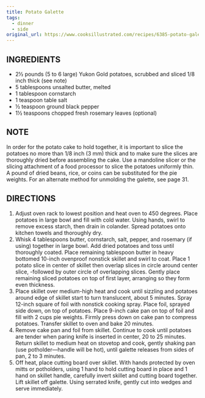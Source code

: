 ```yaml
---
title: Potato Galette
tags:
  - dinner
  - side
original_url: https://www.cooksillustrated.com/recipes/6385-potato-galette
---
```


## INGREDIENTS

* 2½ pounds (5 to 6 large) Yukon Gold potatoes, scrubbed and sliced 1/8 inch thick (see note)
* 5 tablespoons unsalted butter, melted
* 1 tablespoon cornstarch
* 1 teaspoon table salt
* ½ teaspoon ground black pepper
* 1½ teaspoons chopped fresh rosemary leaves (optional)

## NOTE

In order for the potato cake to hold together, it is important to slice the potatoes no more than 1/8  inch (3 mm) thick and to make sure the slices are thoroughly dried before assembling the cake. Use a mandoline slicer or the slicing attachment of a food processor to slice the potatoes uniformly thin. A pound of dried beans, rice, or coins can be substituted for the pie weights. For an alternate method for unmolding the galette, see page 31.

## DIRECTIONS

1. Adjust oven rack to lowest position and heat oven to 450 degrees. Place potatoes in large bowl and fill with cold water. Using hands, swirl to remove excess starch, then drain in colander. Spread potatoes onto kitchen towels and thoroughly dry. 
1. Whisk 4 tablespoons butter, cornstarch, salt, pepper, and rosemary (if using) together in large bowl. Add dried potatoes and toss until thoroughly coated. Place remaining tablespoon butter in heavy bottomed 10-inch ovenproof nonstick skillet and swirl to coat. Place 1 potato slice in center of skillet then overlap slices in circle around center slice, -followed by outer circle of overlapping slices. Gently place remaining sliced potatoes on top of first layer, arranging so they form even thickness. 
1. Place skillet over medium-high heat and cook until sizzling and potatoes around edge of skillet start to turn translucent, about 5 minutes. Spray 12-inch square of foil with nonstick cooking spray. Place foil, sprayed side down, on top of potatoes. Place 9-inch cake pan on top of foil and fill with 2 cups pie weights. Firmly press down on cake pan to compress potatoes. Transfer skillet to oven and bake 20 minutes.
1. Remove cake pan and foil from skillet. Continue to cook until potatoes are tender when paring knife is inserted in center, 20 to 25 minutes. Return skillet to medium heat on stovetop and cook, gently shaking pan (use potholder—handle will be hot), until galette releases from sides of pan, 2 to 3 minutes.
1. Off heat, place cutting board over skillet. With hands protected by oven mitts or potholders, using 1 hand to hold cutting board in place and 1 hand on skillet handle, carefully invert skillet and cutting board together. Lift skillet off galette. Using serrated knife, gently cut into wedges and serve immediately.
